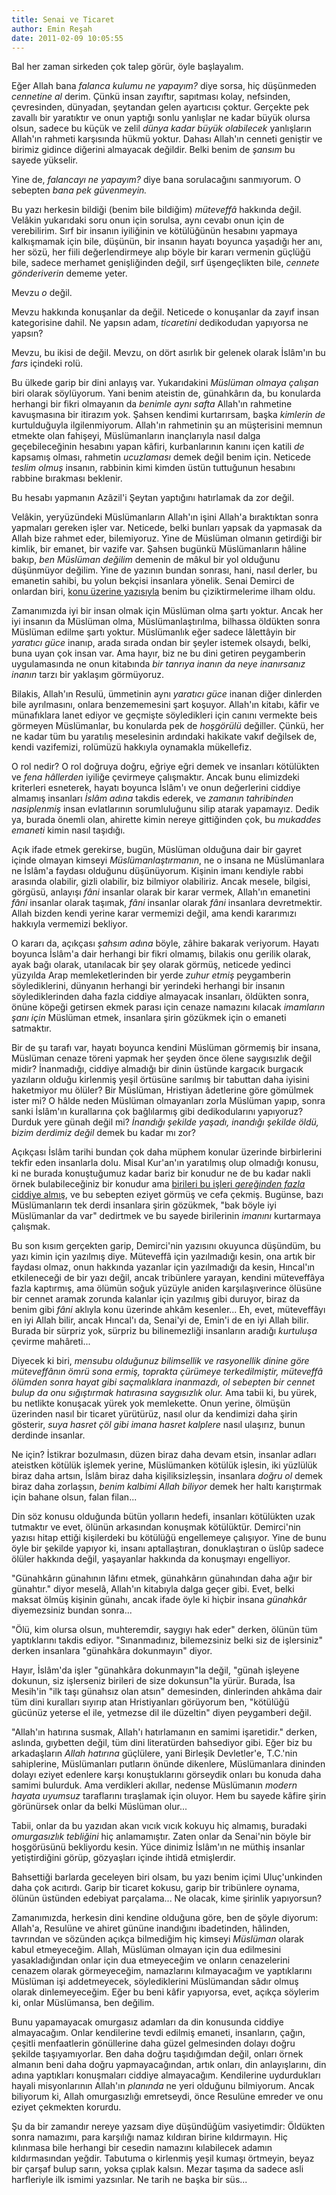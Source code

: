 ```yaml
---
title: Senai ve Ticaret
author: Emin Reşah
date: 2011-02-09 10:05:55
---
```


Bal her zaman sirkeden çok talep görür, öyle başlayalım.

Eğer Allah bana *falanca kulumu ne yapayım?* diye sorsa, hiç düşünmeden
*cennetine al* derim. Çünkü insan zayıftır, sapıtması kolay, nefsinden,
çevresinden, dünyadan, şeytandan gelen ayartıcısı çoktur. Gerçekte pek
zavallı bir yaratıktır ve onun yaptığı sonlu yanlışlar ne kadar büyük
olursa olsun, sadece bu küçük ve zelil *dünya kadar büyük olabilecek*
yanlışların Allah'ın rahmeti karşısında hükmü yoktur. Dahası Allah'ın
cenneti geniştir ve birimiz gidince diğerini almayacak değildir. Belki
benim de *şansım* bu sayede yükselir.

Yine de, *falancayı ne yapayım?* diye bana sorulacağını sanmıyorum. O
sebepten *bana pek güvenmeyin.*

Bu yazı herkesin bildiği (benim bile bildiğim) *müteveffâ* hakkında
değil. Velâkin yukarıdaki soru onun için sorulsa, aynı cevabı onun için
de verebilirim. Sırf bir insanın iyiliğinin ve kötülüğünün hesabını
yapmaya kalkışmamak için bile, düşünün, bir insanın hayatı boyunca
yaşadığı her anı, her sözü, her fiili değerlendirmeye alıp böyle bir
kararı vermenin güçlüğü bile, sadece merhamet genişliğinden değil, sırf
üşengeçlikten bile, *cennete gönderiverin* dememe yeter.

Mevzu *o* değil.

Mevzu hakkında konuşanlar da değil. Neticede o konuşanlar da zayıf insan
kategorisine dahil. Ne yapsın adam, *ticaretini* dedikodudan yapıyorsa
ne yapsın?

Mevzu, bu ikisi de değil. Mevzu, on dört asırlık bir gelenek olarak
İslâm'ın bu *fars* içindeki rolü.

Bu ülkede garip bir dini anlayış var. Yukarıdakini *Müslüman olmaya
çalışan* biri olarak söylüyorum. Yani benim ateistin de, günahkârın
da, bu konularda herhangi bir fikri olmayanın da *benimle aynı safta*
Allah'ın rahmetine kavuşmasına bir itirazım yok. Şahsen kendimi
kurtarırsam, başka *kimlerin de* kurtulduğuyla ilgilenmiyorum. Allah'ın
rahmetinin şu an müşterisini memnun etmekte olan fahişeyi, Müslümanların
inançlarıyla nasıl dalga geçebileceğinin hesabını yapan kâfiri,
kurbanlarının kanını içen katili *de* kapsamış olması, rahmetin
*ucuzlaması* demek değil benim için. Neticede *teslim olmuş* insanın,
rabbinin kimi kimden üstün tuttuğunun hesabını rabbine bırakması
beklenir.

Bu hesabı yapmanın Azâzil'i Şeytan yaptığını hatırlamak da zor değil.

Velâkin, yeryüzündeki Müslümanların Allah'ın işini Allah'a bıraktıktan
sonra yapmaları gereken işler var. Neticede, belki bunları yapsak
da yapmasak da Allah bize rahmet eder, bilemiyoruz. Yine de Müslüman
olmanın getirdiği bir kimlik, bir emanet, bir vazife var. Şahsen bugünkü
Müslümanların hâline bakıp, *ben Müslüman değilim* demenin de mâkul bir
yol olduğunu düşünmüyor değilim. Yine de yazının bundan sonrası, hani,
nasıl derler, bu emanetin sahibi, bu yolun bekçisi insanlara yönelik.
Senai Demirci de onlardan biri, [konu üzerine
yazısıyla](https://www.haber7.com/yazarlar/senai-demirci/704257-defneyi-hincaldan-daha-iyi-bilen-birini-biliyorum)
benim bu çiziktirmelerime ilham oldu.

Zamanımızda iyi bir insan olmak için Müslüman olma şartı yoktur. 
Ancak her iyi insanın da Müslüman olma, Müslümanlaştırılma, bilhassa
öldükten sonra Müslüman edilme şartı yoktur. Müslümanlık eğer sadece
lâlettâyin bir *yaratıcı güce* inanıp, arada sırada ondan bir şeyler
istemek olsaydı, belki, buna uyan çok insan var. Ama hayır, biz ne bu
dini getiren peygamberin uygulamasında ne onun kitabında *bir tanrıya
inanın da neye inanırsanız inanın* tarzı bir yaklaşım görmüyoruz.

Bilakis, Allah'ın Resulü, ümmetinin aynı *yaratıcı güce* inanan diğer
dinlerden bile ayrılmasını, onlara benzememesini şart koşuyor. Allah'ın
kitabı, kâfir ve münafıklara lanet ediyor ve geçmişte söyledikleri için
canını vermekte beis görmeyen Müslümanlar, bu konularda pek de
*hoşgörülü* değiller. Çünkü, her ne kadar tüm bu yaratılış
meselesinin ardındaki hakikate vakıf değilsek de, kendi vazifemizi,
rolümüzü hakkıyla oynamakla mükellefiz.

O rol nedir? O rol doğruya doğru, eğriye eğri demek ve insanları
kötülükten ve *fena hâllerden* iyiliğe çevirmeye çalışmaktır. Ancak bunu
elimizdeki kriterleri esneterek, hayatı boyunca İslâm'ı ve onun
değerlerini ciddiye almamış insanları *İslâm adına* takdis ederek, ve
*zamanın tahribinden nasiplenmiş* insan evlatlarının sorumluluğunu silip
atarak yapamayız. Dedik ya, burada önemli olan, ahirette kimin nereye
gittiğinden çok, bu *mukaddes emaneti* kimin nasıl taşıdığı.

Açık ifade etmek gerekirse, bugün, Müslüman olduğuna dair bir gayret
içinde olmayan kimseyi *Müslümanlaştırmanın*, ne o insana ne
Müslümanlara ne İslâm'a faydası olduğunu düşünüyorum. Kişinin 
imanı kendiyle rabbi arasında olabilir, gizli olabilir, biz bilmiyor
olabiliriz. Ancak mesele, bilgisi, görgüsü, anlayışı *fâni* insanlar
olarak bir karar vermek, Allah'ın emanetini *fâni* insanlar olarak
taşımak, *fâni* insanlar olarak *fâni* insanlara devretmektir. Allah bizden
kendi yerine karar vermemizi değil, ama kendi kararımızı hakkıyla
vermemizi bekliyor.

O kararı da, açıkçası *şahsım adına* böyle, zâhire bakarak veriyorum.
Hayatı boyunca İslâm'a dair herhangi bir fikri olmamış, bilakis onu
gerilik olarak, ayak bağı olarak, utanılacak bir şey olarak görmüş,
neticede yedinci yüzyılda Arap memleketlerinden bir yerde *zuhur etmiş*
peygamberin söylediklerini, dünyanın herhangi bir yerindeki herhangi bir
insanın söylediklerinden daha fazla ciddiye almayacak insanları,
öldükten sonra, önüne köpeği getirsen ekmek parası için cenaze namazını
kılacak *imamların şanı için* Müslüman etmek, insanlara şirin gözükmek
için o emaneti satmaktır.

Bir de şu tarafı var, hayatı boyunca kendini Müslüman görmemiş bir
insana, Müslüman cenaze töreni yapmak her şeyden önce ölene saygısızlık
değil midir? İnanmadığı, ciddiye almadığı bir dinin üstünde kargacık
burgacık yazıların olduğu kirlenmiş yeşil örtüsüne sarılmış bir tabuttan
daha iyisini haketmiyor mu ölüler? Bir Müslüman, Hristiyan âdetlerine
göre gömülmek ister mi? O hâlde neden Müslüman olmayanları zorla
Müslüman yapıp, sonra sanki İslâm'ın kurallarına çok bağlılarmış gibi
dedikodularını yapıyoruz? Durduk yere günah değil mi? *İnandığı şekilde
yaşadı, inandığı şekilde öldü, bizim derdimiz değil* demek bu kadar mı
zor?

Açıkçası İslâm tarihi bundan çok daha müphem konular üzerinde
birbirlerini tekfir eden insanlarla dolu. Misal Kur'an'ın yaratılmış
olup olmadığı konusu, ki ne burada konuştuğumuz kadar bariz bir konudur
ne de bu kadar nakli örnek bulabileceğiniz bir konudur ama [birileri bu
işleri *gereğinden fazla* ciddiye
almış](http://www.sorularlaislamiyet.com/index.php?s=article&aid=13061),
ve bu sebepten eziyet görmüş ve cefa çekmiş. Bugünse, bazı Müslümanların
tek derdi insanlara şirin gözükmek, "bak böyle iyi Müslümanlar da var"
dedirtmek ve bu sayede birilerinin *imanını* kurtarmaya çalışmak.

Bu son kısım gerçekten garip, Demirci'nin yazısını okuyunca düşündüm,
bu yazı kimin için yazılmış diye. Müteveffâ için yazılmadığı kesin, ona
artık bir faydası olmaz, onun hakkında yazanlar için yazılmadığı da
kesin, Hıncal'ın etkileneceği de bir yazı değil, ancak tribünlere
yarayan, kendini müteveffâya fazla kaptırmış, ama ölümün soğuk yüzüyle
aniden karşılaşıverince ölüsüne bir cennet aramak zorunda kalanlar için
yazılmış gibi duruyor, biraz da benim gibi *fâni* aklıyla konu üzerinde
ahkâm kesenler... Eh, evet, müteveffâyı en iyi Allah bilir, ancak
Hıncal'ı da, Senai'yi de, Emin'i de en iyi Allah bilir. Burada bir
sürpriz yok, sürpriz bu bilinemezliği insanların aradığı *kurtuluşa*
çevirme mahâreti...

Diyecek ki biri, *mensubu olduğunuz bilimsellik ve rasyonellik dinine
göre müteveffânın ömrü sona ermiş, toprakta çürümeye terkedilmiştir,
müteveffâ ölümden sonra hayat gibi saçmalıklara inanmazdı, ol sebepten
bir cennet bulup da onu sığıştırmak hatırasına saygısızlık olur.* Ama
tabii ki, bu yürek, bu netlikte konuşacak yürek yok memlekette. Onun
yerine, ölmüşün üzerinden nasıl bir ticaret yürütürüz, nasıl olur da
kendimizi daha şirin gösterir, *suya hasret çöl gibi imana hasret
kalplere* nasıl ulaşırız, bunun derdinde insanlar.

Ne için? İstikrar bozulmasın, düzen biraz daha devam etsin, insanlar
adları ateistken kötülük işlemek yerine, Müslümanken kötülük işlesin,
iki yüzlülük biraz daha artsın, İslâm biraz daha kişiliksizleşsin,
insanlara *doğru ol* demek biraz daha zorlaşsın, *benim kalbimi Allah
biliyor* demek her haltı karıştırmak için bahane olsun, falan filan...

Din söz konusu olduğunda bütün yolların hedefi, insanları kötülükten uzak
tutmaktır ve evet, ölünün arkasından konuşmak kötülüktür. Demirci'nin
yazısı hitap ettiği kişilerdeki bu kötülüğü engellemeye çalışıyor. Yine
de bunu öyle bir şekilde yapıyor ki, insanı aptallaştıran, donuklaştıran
o üslûp sadece ölüler hakkında değil, yaşayanlar hakkında da konuşmayı
engelliyor.

"Günahkârın günahının lâfını etmek, günahkârın günahından daha ağır bir
günahtır." diyor meselâ, Allah'ın kitabıyla dalga geçer gibi. Evet,
belki maksat ölmüş kişinin günahı, ancak ifade öyle ki hiçbir insana
*günahkâr* diyemezsiniz bundan sonra...

"Ölü, kim olursa olsun, muhteremdir, saygıyı hak eder" derken, ölünün
tüm yaptıklarını takdis ediyor. "Sınanmadınız, bilemezsiniz belki siz de
işlersiniz" derken insanlara "günahkâra dokunmayın" diyor.

Hayır, İslâm'da işler "günahkâra dokunmayın"la değil, "günah işleyene
dokunun, siz işlerseniz birileri de size dokunsun"la yürür. Burada, İsa
Mesih'in "ilk taşı günahsız olan atsın" demesinden, dinlerinden ahkâma
dair tüm dini kuralları sıyırıp atan Hristiyanları görüyorum ben,
"kötülüğü gücünüz yeterse el ile, yetmezse dil ile düzeltin" diyen
peygamberi değil.

"Allah'ın hatırına susmak, Allah'ı hatırlamanın en samimi işaretidir."
derken, aslında, gıybetten değil, tüm dini literatürden bahsediyor gibi.
Eğer biz bu arkadaşların *Allah hatırına* güçlülere, yani Birleşik
Devletler'e, T.C.'nin sahiplerine, Müslümanları putların önünde
dikenlere, Müslümanlara dininden dolayı eziyet edenlere karşı
konuştuklarını görseydik onları bu konuda daha samimi bulurduk. Ama
verdikleri akıllar, nedense Müslümanın *modern hayata uyumsuz*
taraflarını tıraşlamak için oluyor. Hem bu sayede kâfire şirin görünürsek
onlar da belki Müslüman olur...

Tabii, onlar da bu yazıdan akan vıcık vıcık kokuyu hiç almamış, buradaki
*omurgasızlık tebliğini* hiç anlamamıştır. Zaten onlar da Senai'nin
böyle bir hoşgörüsünü bekliyordu kesin. Yüce dinimiz İslâm'ın ne
müthiş insanlar yetiştirdiğini görüp, gözyaşları içinde ihtidâ
etmişlerdir.

Bahsettiği barlarda geceleyen biri olsam, bu yazı benim içimi
Uluç'unkinden daha çok acıtırdı. Garip bir ticaret kokusu, garip bir
tribünlere oynama, ölünün üstünden edebiyat parçalama... Ne olacak, kime
şirinlik yapıyorsun?

Zamanımızda, herkesin dini kendine olduğuna göre, ben de şöyle
diyorum: Allah'a, Resulüne ve ahiret gününe inandığını ibadetinden,
hâlinden, tavrından ve sözünden açıkça bilmediğim hiç kimseyi *Müslüman*
olarak kabul etmeyeceğim. Allah, Müslüman olmayan için dua edilmesini
yasakladığından onlar için dua etmeyeceğim ve onların cenazelerini
cenazem olarak görmeyeceğim, namazlarını kılmayacağım ve yaptıklarını
Müslüman işi addetmeyecek, söylediklerini Müslümandan sâdır olmuş olarak
dinlemeyeceğim. Eğer bu beni kâfir yapıyorsa, evet, açıkça söylerim ki,
onlar Müslümansa, ben değilim.

Bunu yapamayacak omurgasız adamları da din konusunda ciddiye
almayacağım. Onlar kendilerine tevdi edilmiş emaneti, insanların, çağın,
çeşitli menfaatlerin gönüllerine daha güzel gelmesinden dolayı doğru
şekilde taşıyamıyorlar. Ben daha doğru taşıdığımdan değil, onları örnek
almanın beni daha doğru yapmayacağından, artık onları, din
anlayışlarını, din adına yaptıkları konuşmaları ciddiye almayacağım.
Kendilerine uydurdukları hayali misyonlarının Allah'ın *planında* ne
yeri olduğunu bilmiyorum. Ancak biliyorum ki, Allah omurgasızlığı
emretseydi, önce Resulüne emreder ve onu eziyet çekmekten korurdu.

Şu da bir zamandır nereye yazsam diye düşündüğüm vasiyetimdir: Öldükten
sonra namazımı, para karşılığı namaz kıldıran birine kıldırmayın. Hiç
kılınmasa bile herhangi bir cesedin namazını kılabilecek adamın
kıldırmasından yeğdir. Tabutuma o kirlenmiş yeşil kumaşı örtmeyin, beyaz
bir çarşaf bulup sarın, yoksa çıplak kalsın. Mezar taşıma da sadece asli
harfleriyle ilk ismimi yazsınlar. Ne tarih ne başka bir süs...
